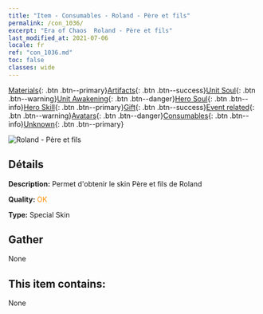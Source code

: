 ```yaml
---
title: "Item - Consumables - Roland - Père et fils"
permalink: /con_1036/
excerpt: "Era of Chaos  Roland - Père et fils"
last_modified_at: 2021-07-06
locale: fr
ref: "con_1036.md"
toc: false
classes: wide
---
```

 [Materials](/ItemsFR/){: .btn .btn--primary}[Artifacts](/ItemsFR/Artifacts/){: .btn .btn--success}[Unit Soul](/ItemsFR/UnitSoul/){: .btn .btn--warning}[Unit Awakening](/ItemsFR/UnitAwakening/){: .btn .btn--danger}[Hero Soul](/ItemsFR/HeroSoul/){: .btn .btn--info}[Hero Skill](/ItemsFR/HeroSkill/){: .btn .btn--primary}[Gift](/ItemsFR/Gift/){: .btn .btn--success}[Event related](/ItemsFR/Events/){: .btn .btn--warning}[Avatars](/ItemsFR/Avatars/){: .btn .btn--danger}[Consumables](/ItemsFR/Consumables/){: .btn .btn--info}[Unknown](/ItemsFR/Unknown/){: .btn .btn--primary}

 ![Roland - Père et fils](/images/h/h_Roland9.jpg)

## Détails
 **Description:** Permet d'obtenir le skin Père et fils de Roland

 **Quality:** <span style="color: #FF8C00">OK</span>

 **Type:** Special Skin

## Gather

  None

## This item contains:

  None

